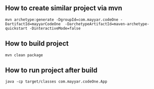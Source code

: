 ## How to create similar project via mvn
`mvn archetype:generate -DgroupId=com.mayyar.codeOne -DartifactId=mayyarCodeOne 
-DarchetypeArtifactId=maven-archetype-quickstart -DinteractiveMode=false`

## How to build project

`mvn clean package`

## How to run project after build

`java -cp target/classes com.mayyar.codeOne.App`
